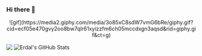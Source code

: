 ### Hi there 👋
<p align="center">
![gif](https://media2.giphy.com/media/3o85xC8sdW7vmG6bRe/giphy.gif?cid=ecf05e470gvy2oo8bw7qlr61xyizzfm6ch05mccdxgn3aqsd&rid=giphy.gif&ct=g) </p>


<img align="center" src="https://github-readme-stats.vercel.app/api/top-langs/?username=eozbademci&hide=java,html,tex&title_color=ffffff&text_color=c9cacc&icon_color=2bbc8a&bg_color=1d1f21&langs_count=3" />


<img align="center" src="https://github-readme-stats.vercel.app/api?username=eozbademci&show_icons=true&line_height=27&count_private=true&title_color=ffffff&text_color=c9cacc&icon_color=2bbc8a&bg_color=1d1f21" alt="Erdal's GitHub Stats" />
<!--
**eozbademci/eozbademci** is a ✨ _special_ ✨ repository because its `README.md` (this file) appears on your GitHub profile.

Here are some ideas to get you started:

- 🔭 I’m currently working on ...
- 🌱 I’m currently learning ...
- 👯 I’m looking to collaborate on ...
- 🤔 I’m looking for help with ...
- 💬 Ask me about ...
- 📫 How to reach me: ...
- 😄 Pronouns: ...
- ⚡ Fun fact: ...
-->
